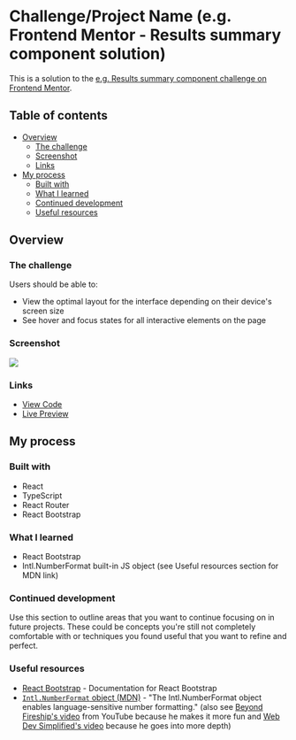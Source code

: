 # Challenge/Project Name (e.g. Frontend Mentor - Results summary component solution)

This is a solution to the [e.g. Results summary component challenge on Frontend Mentor](https://www.example.com). 

## Table of contents

- [Overview](#overview)
  - [The challenge](#the-challenge)
  - [Screenshot](#screenshot)
  - [Links](#links)
- [My process](#my-process)
  - [Built with](#built-with)
  - [What I learned](#what-i-learned)
  - [Continued development](#continued-development)
  - [Useful resources](#useful-resources)

## Overview

### The challenge

Users should be able to:

- View the optimal layout for the interface depending on their device's screen size
- See hover and focus states for all interactive elements on the page

### Screenshot

![](./screenshot.jpg)

### Links

- [View Code](https://www.example.com)
- [Live Preview](https://www.example.com)

## My process

### Built with

- React
- TypeScript
- React Router
- React Bootstrap

### What I learned

- React Bootstrap
- Intl.NumberFormat built-in JS object (see Useful resources section for MDN link)

### Continued development

Use this section to outline areas that you want to continue focusing on in future projects. These could be concepts you're still not completely comfortable with or techniques you found useful that you want to refine and perfect.

### Useful resources

- [React Bootstrap](https://react-bootstrap.github.io/docs/getting-started/introduction) - Documentation for React Bootstrap
- [```Intl.NumberFormat``` object (MDN)](https://developer.mozilla.org/en-US/docs/Web/JavaScript/Reference/Global_Objects/Intl/NumberFormat) - "The Intl.NumberFormat object enables language-sensitive number formatting." (also see [Beyond Fireship's video](https://www.youtube.com/watch?v=FUngCjDzFDo) from YouTube because he makes it more fun and [Web Dev Simplified's video](https://www.youtube.com/watch?v=4oGWpTAY_hc) because he goes into more depth)